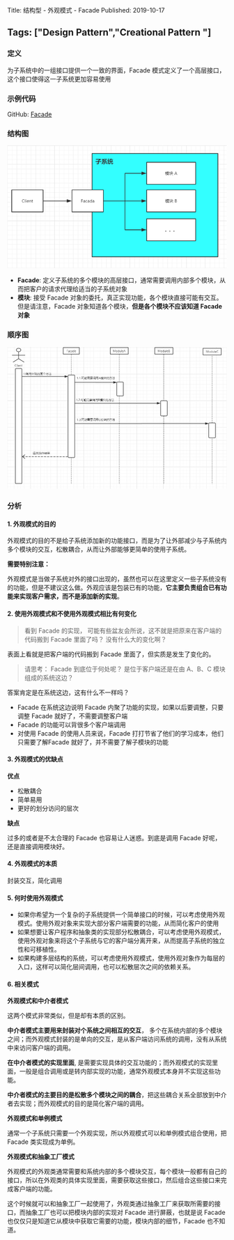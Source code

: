 Title: 结构型 - 外观模式 - Facade
Published: 2019-10-17

Tags: ["Design Pattern","Creational Pattern "]
---
### 定义
为子系统中的一组接口提供一个一致的界面，Facade 模式定义了一个高层接口，这个接口使得这一子系统更加容易使用

### 示例代码
GitHub: [Facade](https://github.com/nightqbk/NK.DesignPattern/tree/master/NK.StructuralPatterns/NK.StructuralPatterns.Facade)

### 结构图
![Structure diagram](../../assets/images/design-patterns/6-1.png)

- **Facade**: 定义子系统的多个模块的高层接口，通常需要调用内部多个模块，从而把客户的请求代理给适当的子系统对象
- **模块**: 接受 Facade 对象的委托，真正实现功能，各个模块直接可能有交互。但是请注意，Facade 对象知道各个模块，**但是各个模块不应该知道 Facade 对象**
### 顺序图
![sequence diagram](../../assets/images/design-patterns/6-2.png)

### 分析

#### 1. 外观模式的目的

外观模式的目的不是给子系统添加新的功能接口，而是为了让外部减少与子系统内多个模块的交互，松散耦合，从而让外部能够更简单的使用子系统。

**需要特别注意：**

外观模式是当做子系统对外的接口出现的，虽然也可以在这里定义一些子系统没有的功能，但是不建议这么做。外观应该是包装已有的功能，**它主要负责组合已有功能来实现客户需求，而不是添加新的实现**。

#### 2. 使用外观模式和不使用外观模式相比有何变化

> 看到 Facade 的实现， 可能有些盆友会所说，这不就是把原来在客户端的代码搬到 Facade 里面了吗？ 没有什么大的变化啊？

表面上看就是把客户端的代码搬到 Facade 里面了，但实质是发生了变化的。

> 请思考： Facade 到底位于何处呢？ 是位于客户端还是在由 A、B、C 模块组成的系统这边？

答案肯定是在系统这边，这有什么不一样吗？

- Facade 在系统这边说明 Facade 内聚了功能的实现，如果以后要调整，只要调整 Facade 就好了，不需要调整客户端
- Facade 的功能可以背很多个客户端调用
- 对使用 Facade 的使用人员来说，Facade 打打节省了他们的学习成本，他们只需要了解Facade 就好了，并不需要了解子模块的功能

#### 3. 外观模式的优缺点

**优点**

- 松散耦合
- 简单易用
- 更好的划分访问的层次

**缺点**

过多的或者是不太合理的 Facade 也容易让人迷惑。到底是调用 Facade 好呢，还是直接调用模块好。

#### 4. 外观模式的本质

封装交互，简化调用

#### 5. 何时使用外观模式

- 如果你希望为一个复杂的子系统提供一个简单接口的时候，可以考虑使用外观模式。使用外观对象来实现大部分客户端需要的功能，从而简化客户的使用
- 如果想要让客户程序和抽象类的实现部分松散耦合，可以考虑使用外观模式，使用外观对象来将这个子系统与它的客户端分离开来，从而提高子系统的独立性和可移植性。
- 如果构建多层结构的系统，可以考虑使用外观模式，使用外观对象作为每层的入口，这样可以简化层间调用，也可以松散层次之间的依赖关系。

#### 6. 相关模式

**外观模式和中介者模式**

这两个模式非常类似，但是却有本质的区别。

**中介者模式主要用来封装对个系统之间相互的交互**， 多个在系统内部的多个模块之间；而外观模式封装的是单向的交互，是从客户端访问系统的调用，没有从系统中来访问客户端的调用。

**在中介者模式的实现里面**, 是需要实现具体的交互功能的；而外观模式的实现里面，一般是组合调用或是转内部实现的功能，通常外观模式本身并不实现这些功能。

**中介者模式的主要目的是松散多个模块之间的耦合**，把这些耦合关系全部放到中介者去实现；而外观模式的目的是简化客户端的调用。

**外观模式和单例模式**

通常一个子系统只需要一个外观实现，所以外观模式可以和单例模式组合使用，把 Facade 类实现成为单例。

**外观模式和抽象工厂模式**

外观模式的外观类通常需要和系统内部的多个模块交互，每个模块一般都有自己的接口，所以在外观类的具体实现里面，需要获取这些接口，然后组合这些接口来完成客户端的功能。

这个时候就可以和抽象工厂一起使用了，外观类通过抽象工厂来获取所需要的接口，而抽象工厂也可以把模块内部的实现对 Facade 进行屏蔽，也就是说 Facade 也仅仅只是知道它从模块中获取它需要的功能，模块内部的细节，Facade 也不知道。










